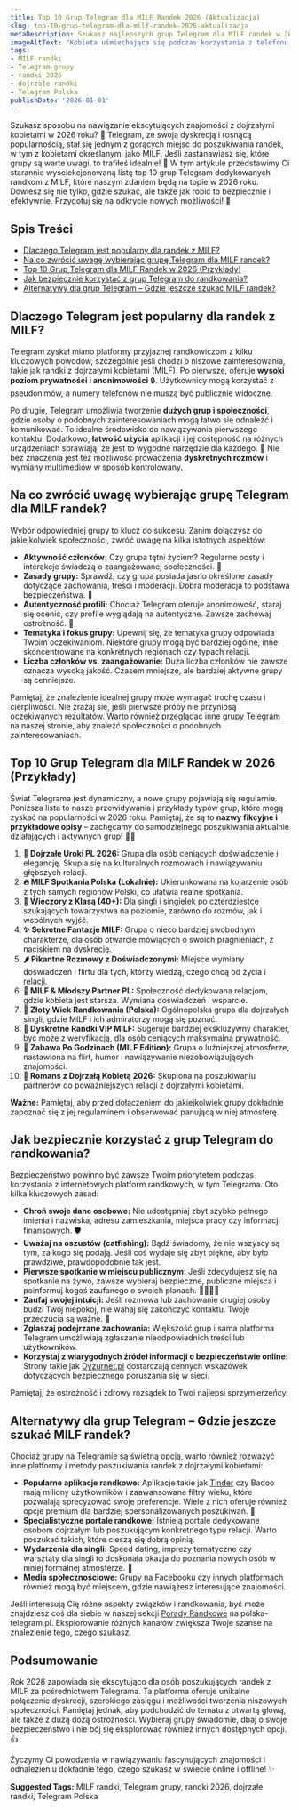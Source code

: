 ```yaml
---
title: Top 10 Grup Telegram dla MILF Randek 2026 (Aktualizacja)
slug: top-10-grup-telegram-dla-milf-randek-2026-aktualizacja
metaDescription: Szukasz najlepszych grup Telegram dla MILF randek w 2026? Odkryj nasz zaktualizowany ranking TOP 10, porady dotyczące bezpieczeństwa i alternatywy. Dołącz już dziś!
imageAltText: "Kobieta uśmiechająca się podczas korzystania z telefonu, symbolizująca randki online na Telegramie dla MILF.\n\n*   Recap:\n    *   \"inne [grupy Telegram](/grupy) na naszej stronie\"\n    *   \"naszej sekcji [Porady Randkowe](/porady/randkowe)\"\n*   Additional:\n    *   \"Więcej o [bezpieczeństwie na Telegramie](/artykuly/bezpieczenstwo-telegram) możesz przeczytać tutaj.\" (Do umieszczenia np. w sekcji o bezpieczeństwie)\n    *   \"Odkryj również [popularne kanały Telegram](/kanaly) o tematyce rozrywkowej.\" (Do umieszczenia np. jako dodatkowa sugestia w sekcji alternatyw lub na końcu)"
tags:
- MILF randki
- Telegram grupy
- randki 2026
- dojrzałe randki
- Telegram Polska
publishDate: '2026-01-01'
---
```


Szukasz sposobu na nawiązanie ekscytujących znajomości z dojrzałymi kobietami w 2026 roku? 🤔 Telegram, ze swoją dyskrecją i rosnącą popularnością, stał się jednym z gorących miejsc do poszukiwania randek, w tym z kobietami określanymi jako MILF. Jeśli zastanawiasz się, które grupy są warte uwagi, to trafiłeś idealnie! 🎉 W tym artykule przedstawimy Ci starannie wyselekcjonowaną listę top 10 grup Telegram dedykowanych randkom z MILF, które naszym zdaniem będą na topie w 2026 roku. Dowiesz się nie tylko, gdzie szukać, ale także jak robić to bezpiecznie i efektywnie. Przygotuj się na odkrycie nowych możliwości! 🚀

## Spis Treści

- [Dlaczego Telegram jest popularny dla randek z MILF?](#dlaczego-telegram-jest-popularny-dla-randek-z-milf)
- [Na co zwrócić uwagę wybierając grupę Telegram dla MILF randek?](#na-co-zwrocic-uwage-wybierajac-grupe-telegram-dla-milf-randek)
- [Top 10 Grup Telegram dla MILF Randek w 2026 (Przykłady)](#top-10-grup-telegram-dla-milf-randek-w-2026-przykady)
- [Jak bezpiecznie korzystać z grup Telegram do randkowania?](#jak-bezpiecznie-korzystac-z-grup-telegram-do-randkowania)
- [Alternatywy dla grup Telegram – Gdzie jeszcze szukać MILF randek?](#alternatywy-dla-grup-telegram--gdzie-jeszcze-szukac-milf-randek)

## Dlaczego Telegram jest popularny dla randek z MILF?

Telegram zyskał miano platformy przyjaznej randkowiczom z kilku kluczowych powodów, szczególnie jeśli chodzi o niszowe zainteresowania, takie jak randki z dojrzałymi kobietami (MILF). Po pierwsze, oferuje **wysoki poziom prywatności i anonimowości** 🔒. Użytkownicy mogą korzystać z pseudonimów, a numery telefonów nie muszą być publicznie widoczne.

Po drugie, Telegram umożliwia tworzenie **dużych grup i społeczności**, gdzie osoby o podobnych zainteresowaniach mogą łatwo się odnaleźć i komunikować. To idealne środowisko do nawiązywania pierwszego kontaktu. Dodatkowo, **łatwość użycia** aplikacji i jej dostępność na różnych urządzeniach sprawiają, że jest to wygodne narzędzie dla każdego. 📱 Nie bez znaczenia jest też możliwość prowadzenia **dyskretnych rozmów** i wymiany multimediów w sposób kontrolowany.

## Na co zwrócić uwagę wybierając grupę Telegram dla MILF randek?

Wybór odpowiedniej grupy to klucz do sukcesu. Zanim dołączysz do jakiejkolwiek społeczności, zwróć uwagę na kilka istotnych aspektów:

*   **Aktywność członków:** Czy grupa tętni życiem? Regularne posty i interakcje świadczą o zaangażowanej społeczności. 💬
*   **Zasady grupy:** Sprawdź, czy grupa posiada jasno określone zasady dotyczące zachowania, treści i moderacji. Dobra moderacja to podstawa bezpieczeństwa. 📜
*   **Autentyczność profili:** Chociaż Telegram oferuje anonimowość, staraj się ocenić, czy profile wyglądają na autentyczne. Zawsze zachowaj ostrożność. 👀
*   **Tematyka i fokus grupy:** Upewnij się, że tematyka grupy odpowiada Twoim oczekiwaniom. Niektóre grupy mogą być bardziej ogólne, inne skoncentrowane na konkretnych regionach czy typach relacji.
*   **Liczba członków vs. zaangażowanie:** Duża liczba członków nie zawsze oznacza wysoką jakość. Czasem mniejsze, ale bardziej aktywne grupy są cenniejsze.

Pamiętaj, że znalezienie idealnej grupy może wymagać trochę czasu i cierpliwości. Nie zrażaj się, jeśli pierwsze próby nie przyniosą oczekiwanych rezultatów. Warto również przeglądać inne [grupy Telegram](/grupy) na naszej stronie, aby znaleźć społeczności o podobnych zainteresowaniach.

## Top 10 Grup Telegram dla MILF Randek w 2026 (Przykłady)

Świat Telegrama jest dynamiczny, a nowe grupy pojawiają się regularnie. Poniższa lista to nasze przewidywania i przykłady typów grup, które mogą zyskać na popularności w 2026 roku. Pamiętaj, że są to **nazwy fikcyjne i przykładowe opisy** – zachęcamy do samodzielnego poszukiwania aktualnie działających i aktywnych grup! 🕵️‍♀️

1.  **💋 Dojrzałe Uroki PL 2026:** Grupa dla osób ceniących doświadczenie i elegancję. Skupia się na kulturalnych rozmowach i nawiązywaniu głębszych relacji.
2.  **🔥 MILF Spotkania Polska (Lokalnie):** Ukierunkowana na kojarzenie osób z tych samych regionów Polski, co ułatwia realne spotkania.
3.  **🥂 Wieczory z Klasą (40+):** Dla singli i singielek po czterdziestce szukających towarzystwa na poziomie, zarówno do rozmów, jak i wspólnych wyjść.
4.  **✨ Sekretne Fantazje MILF:** Grupa o nieco bardziej swobodnym charakterze, dla osób otwarcie mówiących o swoich pragnieniach, z naciskiem na dyskrecję.
5.  **🌶️ Pikantne Rozmowy z Doświadczonymi:** Miejsce wymiany doświadczeń i flirtu dla tych, którzy wiedzą, czego chcą od życia i relacji.
6.  **💖 MILF & Młodszy Partner PL:** Społeczność dedykowana relacjom, gdzie kobieta jest starsza. Wymiana doświadczeń i wsparcie.
7.  **🌟 Złoty Wiek Randkowania (Polska):** Ogólnopolska grupa dla dojrzałych singli, gdzie MILF i ich admiratorzy mogą się poznać.
8.  **🤫 Dyskretne Randki VIP MILF:** Sugeruje bardziej ekskluzywny charakter, być może z weryfikacją, dla osób ceniących maksymalną prywatność.
9.  **🎉 Zabawa Po Godzinach (MILF Edition):** Grupa o luźniejszej atmosferze, nastawiona na flirt, humor i nawiązywanie niezobowiązujących znajomości.
10. **💌 Romans z Dojrzałą Kobietą 2026:** Skupiona na poszukiwaniu partnerów do poważniejszych relacji z dojrzałymi kobietami.

**Ważne:** Pamiętaj, aby przed dołączeniem do jakiejkolwiek grupy dokładnie zapoznać się z jej regulaminem i obserwować panującą w niej atmosferę.

## Jak bezpiecznie korzystać z grup Telegram do randkowania?

Bezpieczeństwo powinno być zawsze Twoim priorytetem podczas korzystania z internetowych platform randkowych, w tym Telegrama. Oto kilka kluczowych zasad:

*   **Chroń swoje dane osobowe:** Nie udostępniaj zbyt szybko pełnego imienia i nazwiska, adresu zamieszkania, miejsca pracy czy informacji finansowych. 🛡️
*   **Uważaj na oszustów (catfishing):** Bądź świadomy, że nie wszyscy są tym, za kogo się podają. Jeśli coś wydaje się zbyt piękne, aby było prawdziwe, prawdopodobnie tak jest.
*   **Pierwsze spotkanie w miejscu publicznym:** Jeśli zdecydujesz się na spotkanie na żywo, zawsze wybieraj bezpieczne, publiczne miejsca i poinformuj kogoś zaufanego o swoich planach. 🚶‍♀️🚶‍♂️
*   **Zaufaj swojej intuicji:** Jeśli rozmowa lub zachowanie drugiej osoby budzi Twój niepokój, nie wahaj się zakończyć kontaktu. Twoje przeczucia są ważne. 🚦
*   **Zgłaszaj podejrzane zachowania:** Większość grup i sama platforma Telegram umożliwiają zgłaszanie nieodpowiednich treści lub użytkowników.
*   **Korzystaj z wiarygodnych źródeł informacji o bezpieczeństwie online:** Strony takie jak [Dyzurnet.pl](https://dyzurnet.pl/) dostarczają cennych wskazówek dotyczących bezpiecznego poruszania się w sieci.

Pamiętaj, że ostrożność i zdrowy rozsądek to Twoi najlepsi sprzymierzeńcy.

## Alternatywy dla grup Telegram – Gdzie jeszcze szukać MILF randek?

Chociaż grupy na Telegramie są świetną opcją, warto również rozważyć inne platformy i metody poszukiwania randek z dojrzałymi kobietami:

*   **Popularne aplikacje randkowe:** Aplikacje takie jak [Tinder](https://tinder.com/pl) czy Badoo mają miliony użytkowników i zaawansowane filtry wieku, które pozwalają sprecyzować swoje preferencje. Wiele z nich oferuje również opcje premium dla bardziej spersonalizowanych poszukiwań. 💑
*   **Specjalistyczne portale randkowe:** Istnieją portale dedykowane osobom dojrzałym lub poszukującym konkretnego typu relacji. Warto poszukać takich, które cieszą się dobrą opinią.
*   **Wydarzenia dla singli:** Speed dating, imprezy tematyczne czy warsztaty dla singli to doskonała okazja do poznania nowych osób w mniej formalnej atmosferze. 🥳
*   **Media społecznościowe:** Grupy na Facebooku czy innych platformach również mogą być miejscem, gdzie nawiążesz interesujące znajomości.

Jeśli interesują Cię różne aspekty związków i randkowania, być może znajdziesz coś dla siebie w naszej sekcji [Porady Randkowe](/porady/randkowe) na polska-telegram.pl. Eksplorowanie różnych kanałów zwiększa Twoje szanse na znalezienie tego, czego szukasz.

## Podsumowanie

Rok 2026 zapowiada się ekscytująco dla osób poszukujących randek z MILF za pośrednictwem Telegrama. Ta platforma oferuje unikalne połączenie dyskrecji, szerokiego zasięgu i możliwości tworzenia niszowych społeczności. Pamiętaj jednak, aby podchodzić do tematu z otwartą głową, ale także z dużą dozą ostrożności. Wybieraj grupy świadomie, dbaj o swoje bezpieczeństwo i nie bój się eksplorować również innych dostępnych opcji. 👍

Życzymy Ci powodzenia w nawiązywaniu fascynujących znajomości i odnalezieniu dokładnie tego, czego szukasz w świecie online i offline! ✨




**Suggested Tags:**
MILF randki, Telegram grupy, randki 2026, dojrzałe randki, Telegram Polska
